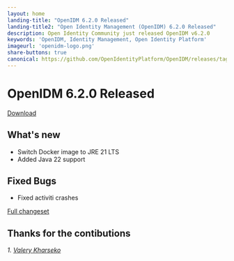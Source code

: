 ```yaml
---
layout: home
landing-title: "OpenIDM 6.2.0 Released"
landing-title2: "Open Identity Management (OpenIDM) 6.2.0 Released"
description: Open Identity Community just released OpenIDM v6.2.0
keywords: 'OpenIDM, Identity Management, Open Identity Platform'
imageurl: 'openidm-logo.png'
share-buttons: true
canonical: https://github.com/OpenIdentityPlatform/OpenIDM/releases/tag/6.2.0
---
```

# OpenIDM 6.2.0 Released

[Download](https://github.com/OpenIdentityPlatform/OpenIDM/releases/tag/6.2.0)

## What's new
* Switch Docker image to JRE 21 LTS 
* Added Java 22 support

## Fixed Bugs
* Fixed activiti crashes

[Full changeset](https://github.com/OpenIdentityPlatform/OpenIDM/compare/6.1.2...6.2.0)


## Thanks for the contibutions

<i id="vharseko"><i>1. <a href="https://github.com/vharseko" target="_blank">Valery Kharseko</a></i>


